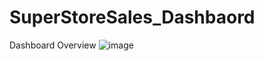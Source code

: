 # SuperStoreSales_Dashbaord

Dashboard Overview
![image](https://github.com/muhammadanas01/SuperStoreSales_Dashbaord/assets/56517089/4155c13a-27fd-4807-93c8-675daa9f6b7a)

